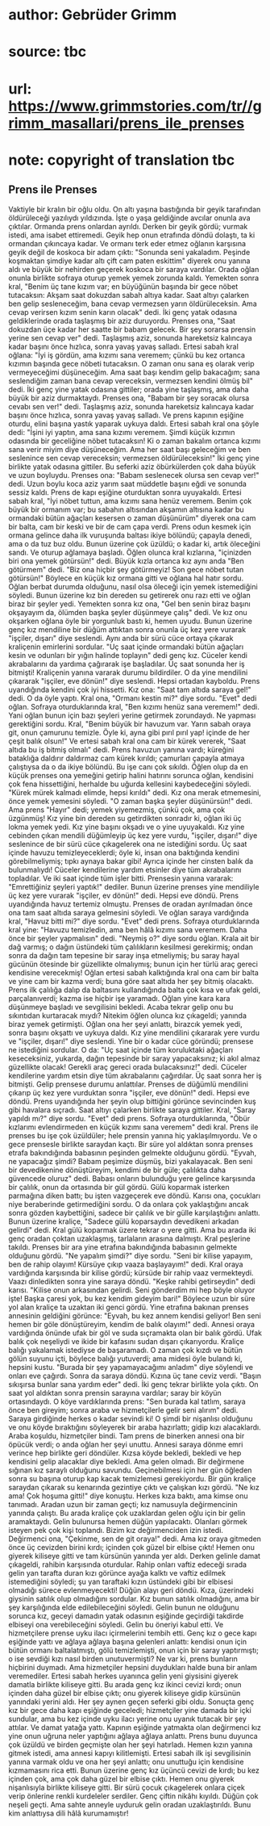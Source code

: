 # author: Gebrüder Grimm
# source: tbc
# url: https://www.grimmstories.com/tr//grimm_masallari/prens_ile_prenses
# note: copyright of translation tbc

## Prens ile Prenses 

Vaktiyle bir kralın bir oğlu oldu. On altı yaşına bastığında bir geyik
tarafından öldürüleceği yazılıydı yıldızında. İşte o yaşa geldiğinde
avcılar onunla ava çıktılar. Ormanda prens onlardan ayrıldı. Derken bir
geyik gördü; vurmak istedi, ama isabet ettiremedi. Geyik hep onun
etrafında döndü dolaştı, ta ki ormandan çıkıncaya kadar. Ve ormanı terk
eder etmez oğlanın karşısına geyik değil de koskoca bir adam çıktı:
"Sonunda seni yakaladım. Peşinde koşmaktan şimdiye kadar altı çift cam
paten eskittim" diyerek onu yanına aldı ve büyük bir nehirden geçerek
koskoca bir saraya vardılar. Orada oğlan onunla birlikte sofraya oturup
yemek yemek zorunda kaldı.
Yemekten sonra kral, "Benim üç tane kızım var; en büyüğünün başında bir
gece nöbet tutacaksın: Akşam saat dokuzdan sabah altıya kadar. Saat
altıyı çalarken ben gelip sesleneceğim, bana cevap vermezsen yarın
öldürüleceksin. Ama cevap verirsen kızım senin karın olacak" dedi.
İki genç yatak odasına geldiklerinde orada taşlaşmış bir aziz
duruyordu.
Prenses ona, "Saat dokuzdan üçe kadar her saatte bir babam gelecek. Bir
şey sorarsa prensin yerine sen cevap ver" dedi.
Taşlaşmış aziz, sonunda hareketsiz kalıncaya kadar başını önce hızlıca,
sonra yavaş yavaş salladı.
Ertesi sabah kral oğlana: "İyi iş gördün, ama kızımı sana veremem;
çünkü bu kez ortanca kızımın başında gece nöbeti tutacaksın. O zaman onu
sana eş olarak verip vermeyeceğimi düşüneceğim. Ama saat başı kendim
gelip bakacağım; sana seslendiğim zaman bana cevap vereceksin, vermezsen
kendini ölmüş bil" dedi.
İki genç yine yatak odasına gittiler; orada yine taşlaşmış, ama daha
büyük bir aziz durmaktaydı. Prenses ona, "Babam bir şey soracak olursa
cevabı sen ver!" dedi.
Taşlaşmış aziz, sonunda hareketsiz kalıncaya kadar başını önce hızlıca,
sonra yavaş yavaş salladı. Ve prens kapının eşiğine oturdu, elini başına
yastık yaparak uykuya daldı.
Ertesi sabah kral ona şöyle dedi: "İşini iyi yaptın, ama sana kızımı
veremem. Şimdi küçük kızımın odasında bir geceliğine nöbet tutacaksın!
Ki o zaman bakalım ortanca kızımı sana verir miyim diye düşüneceğim. Ama
her saat başı geleceğim ve ben seslenince sen cevap vereceksin;
vermezsen öldürüleceksin!"
İki genç yine birlikte yatak odasına gittiler.
Bu seferki aziz öbürkülerden çok daha büyük ve uzun boyluydu. Prenses
ona: "Babam seslenecek olursa sen cevap ver!" dedi.
Uzun boylu koca aziz yarım saat müddetle başını eğdi ve sonunda sessiz
kaldı.
Prens de kapı eşiğine oturduktan sonra uyuyakaldı.
Ertesi sabah kral, "İyi nöbet tuttun, ama kızımı sana henüz veremem.
Benim çok büyük bir ormanım var; bu sabahın altısından akşamın altısına
kadar bu ormandaki bütün ağaçları kesersen o zaman düşünürüm" diyerek
ona cam bir balta, cam bir keski ve bir de cam çapa verdi.
Prens odun kesmek için ormana gelince daha ilk vuruşunda baltası ikiye
bölündü; çapayla denedi, ama o da tuz buz oldu. Bunun üzerine çok
üzüldü; o kadar ki, artık öleceğini sandı. Ve oturup ağlamaya başladı.
Öğlen olunca kral kızlarına, "içinizden biri ona yemek götürsün!"
dedi. Büyük kızla ortanca kız aynı anda "Ben götürmem" dedi. "Biz ona
hiçbir şey götürmeyiz! Son gece nöbet tutan götürsün!"
Böylece en küçük kız ormana gitti ve oğlana hal hatır sordu. Oğlan
berbat durumda olduğunu, nasıl olsa öleceği için yemek istemediğini
söyledi.
Bunun üzerine kız bin dereden su getirerek onu razı etti ve oğlan biraz
bir şeyler yedi.
Yemekten sonra kız ona, "Gel ben senin biraz başını okşayayım da,
ölümden başka şeyler düşünmeye çalış" dedi.
Ve kız onu okşarken oğlana öyle bir yorgunluk bastı ki, hemen uyudu.
Bunun üzerine genç kız mendiline bir düğüm attıktan sonra onunla üç kez
yere vurarak "işçiler, dışarı" diye seslendi.
Aynı anda bir sürü cüce ortaya çıkarak kraliçenin emirlerini sordular.
"Uç saat içinde ormandaki bütün ağaçları kesin ve odunları bir yığın
halinde toplayın" dedi genç kız.
Cüceler kendi akrabalarını da yardıma çağırarak işe başladılar. Üç saat
sonunda her iş bitmişti! Kraliçenin yanına vararak durumu bildirdiler. O
da yine mendilini çıkararak "işçiler, eve dönün!" diye seslendi. Hepsi
ortadan kayboldu.
Prens uyandığında kendini çok iyi hissetti. Kız ona:
"Saat tam altıda saraya gel!" dedi. O da öyle yaptı.
Kral ona, "Ormanı kestin mi?" diye sordu.
"Evet" dedi oğlan.
Sofraya oturduklarında kral, "Ben kızımı henüz sana veremem!" dedi.
Yani oğlan bunun için bazı şeyleri yerine getirmek zorundaydı. Ne
yapması gerektiğini sordu.
Kral, "Benim büyük bir havuzum var. Yarın sabah oraya git, onun
çamurunu temizle. Öyle ki, ayna gibi pırıl pırıl yap! içinde de her
çeşit balık olsun!"
Ve ertesi sabah kral ona cam bir kürek vererek, "Saat altıda bu iş
bitmiş olmalı" dedi.
Prens havuzun yanına vardı; küreğini bataklığa daldırır daldırmaz cam
kürek kırıldı; çamurları çapayla atmaya çalıştıysa da o da ikiye
bölündü. Bu işe canı çok sıkıldı.
Öğlen olup da en küçük prenses ona yemeğini getirip halini hatırını
sorunca oğlan, kendisini çok fena hissettiğini, herhalde bu uğurda
kellesini kaybedeceğini söyledi. "Kürek mürek kalmadı elimde, hepsi
kırıldı" dedi.
Kız ona merak etmemesini, önce yemek yemesini söyledi. "O zaman başka
şeyler düşünürsün!" dedi.
Ama prens "Hayır" dedi; yemek yiyemezmiş, çünkü çok, ama çok üzgünmüş!
Kız yine bin dereden su getirdikten sonradır ki, oğlan iki üç lokma
yemek yedi. Kız yine başını okşadı ve o yine uyuyakaldı.
Kız yine cebinden çıkan mendili düğümleyip üç kez yere vurdu, "işçiler,
dışarı!" diye seslenince de bir sürü cüce çıkagelerek ona ne istediğini
sordu. Üç saat içinde havuzu temizleyeceklerdi; öyle ki, insan ona
baktığında kendini görebilmeliymiş; tıpkı aynaya bakar gibi! Ayrıca
içinde her cinsten balık da bulunmalıydı!
Cüceler kendilerine yardım etsinler diye tüm akrabalarını topladılar.
Ve iki saat içinde tüm işler bitti. Prensesin yanına vararak:
"Emrettiğiniz şeyleri yaptık!" dediler.
Bunun üzerine prenses yine mendiliyle üç kez yere vurarak "işçiler, ev
dönün!" dedi.
Hepsi eve döndü.
Prens uyandığında havuz tertemiz olmuştu. Prenses de oradan ayrılmadan
önce ona tam saat altıda saraya gelmesini söyledi.
Ve oğlan saraya vardığında kral, "Havuz bitti mi?" diye sordu.
"Evet" dedi prens.
Sofraya oturduklarında kral yine: "Havuzu temizledin, ama ben hâlâ
kızımı sana veremem. Daha önce bir şeyler yapmalısın" dedi.
"Neymiş o?" diye sordu oğlan.
Krala ait bir dağ varmış; o dağın üstündeki tüm çalılıkların kesilmesi
gerekirmiş; ondan sonra da dağın tam tepesine bir saray inşa etmeliymiş;
bu saray hayal gücünün ötesinde bir güzellikte olmalıymış; bunun için
her türlü araç gereci kendisine verecekmiş!
Oğlan ertesi sabah kalktığında kral ona cam bir balta ve yine cam bir
kazma verdi; buna göre saat altıda her şey bitmiş olacaktı.
Prens ilk çalılığa dalıp da baltasını kullandığında balta çok kısa ve
ufak geldi, parçalanıverdi; kazma ise hiçbir işe yaramadı.
Oğlan yine kara kara düşünmeye başladı ve sevgilisini bekledi. Acaba
tekrar gelip onu bu sıkıntıdan kurtaracak mıydı?
Nitekim öğlen olunca kız çıkageldi; yanında biraz yemek getirmişti.
Oğlan ona her şeyi anlattı, birazcık yemek yedi, sonra başını okşattı ve
uykuya daldı.
Kız yine mendilini çıkararak yere vurdu ve "işçiler, dışarı!" diye
seslendi. Yine bir o kadar cüce göründü; prensese ne istediğini
sordular. O da:
"Uç saat içinde tüm koruluktaki ağaçları keseceksiniz, yukarda, dağın
tepesinde bir saray yapacaksınız; ki akıl almaz güzellikte olacak!
Gerekli araç gereci orada bulacaksınız!" dedi.
Cüceler kendilerine yardım etsin diye tüm akrabalarını çağırdılar.
Üç saat sonra her iş bitmişti. Gelip prensese durumu anlattılar. Prenses
de düğümlü mendilini çıkarıp üç kez yere vurduktan sonra "işçiler, eve
dönün!" dedi.
Hepsi eve döndü.
Prens uyandığında her şeyin olup bittiğini görünce sevincinden kuş gibi
havalara sıçradı.
Saat altıyı çalarken birlikte saraya gittiler.
Kral, "Saray yapıldı mı?" diye sordu.
"Evet" dedi prens.
Sofraya oturduklarında, "Öbür kızlarımı evlendirmeden en küçük kızımı
sana veremem" dedi kral.
Prens ile prenses bu işe çok üzüldüler; hele prensin yanına hiç
yaklaşılmıyordu.
Ve o gece prensesle birlikte saraydan kaçtı. Bir süre yol aldıktan sonra
prenses etrafa bakındığında babasının peşinden gelmekte olduğunu gördü.
"Eyvah, ne yapacağız şimdi? Babam peşimize düşmüş, bizi yakalayacak.
Ben seni bir devedikenine dönüştüreyim, kendimi de bir güle; çalılıkta
daha güvencede oluruz" dedi.
Babası onların bulunduğu yere gelince karşısında bir çalılık, onun da
ortasında bir gül gördü. Gülü koparmak isterken parmağına diken battı;
bu işten vazgeçerek eve döndü.
Karısı ona, çocukları niye beraberinde getirmediğini sordu. O da onlara
çok yaklaştığını ancak sonra gözden kaybettiğini, sadece bir çalılık ve
bir gülle karşılaştığını anlattı.
Bunun üzerine kraliçe, "Sadece gülü koparsaydın devedikeni arkadan
gelirdi" dedi.
Kral gülü koparmak üzere tekrar o yere gitti. Ama bu arada iki genç
oradan çoktan uzaklaşmış, tarlaların arasına dalmıştı. Kral peşlerine
takıldı. Prenses bir ara yine etrafına bakındığında babasının gelmekte
olduğunu gördü.
"Ne yapalım şimdi?" diye sordu. "Seni bir kilise yapayım, ben de
rahip olayım! Kürsüye çıkıp vaaza başlayayım!" dedi.
Kral oraya vardığında karşısında bir kilise gördü; kürsüde bir rahip
vaaz vermekteydi. Vaazı dinledikten sonra yine saraya döndü.
"Keşke rahibi getirseydin" dedi karısı. "Kilise onun arkasından
gelirdi. Seni gönderdim mi hep böyle oluyor işte! Başka çaresi yok, bu
kez kendim gideyim bari!"
Böylece uzun bir süre yol alan kraliçe ta uzaktan iki genci gördü. Yine
etrafına bakınan prenses annesinin geldiğini görünce: "Eyvah, bu kez
annem kendisi geliyor! Ben seni hemen bir göle dönüştüreyim, kendim de
balık olayım!" dedi.
Annesi oraya vardığında önünde ufak bir göl ve suda sıçramakta olan bir
balık gördü. Ufak balık çok neşeliydi ve ikide bir kafasını sudan dışarı
çıkarıyordu.
Kraliçe balığı yakalamak istediyse de başaramadı. O zaman çok kızdı ve
bütün gölün suyunu içti, böylece balığı yutuverdi; ama midesi öyle
bulandı ki, hepsini kustu.
"Burada bir şey yapamayacağımı anladım" diye söylendi ve onları eve
çağırdı.
Sonra da saraya döndü. Kızına üç tane ceviz verdi. "Başın sıkışırsa
bunlar sana yardım eder" dedi.
İki genç tekrar birlikte yola çıktı.
On saat yol aldıktan sonra prensin sarayına vardılar; saray bir köyün
ortasındaydı. O köye vardıklarında prens:
"Sen burada kal tatlım, saraya önce ben gireyim; sonra araba ve
hizmetçilerle gelir seni alırım" dedi.
Saraya girdiğinde herkes o kadar sevindi ki! O şimdi bir nişanlısı
olduğunu ve onu köyde bıraktığını söyleyerek bir araba hazırlattı; gidip
kızı alacaklardı.
Araba koşuldu, hizmetçiler bindi. Tam prens de binerken annesi ona bir
öpücük verdi; o anda oğlan her şeyi unuttu. Annesi saraya dönme emri
verince hep birlikte geri döndüler.
Kızsa köyde bekledi, bekledi ve hep kendisini gelip alacaklar diye
bekledi. Ama gelen olmadı.
Bir değirmene sığınan kız saraylı olduğunu savundu.
Geçinebilmesi için her gün öğleden sonra su başına oturup kap kacak
temizlemesi gerekiyordu.
Bir gün kraliçe saraydan çıkarak su kenarında gezintiye çıktı ve
çalışkan kızı gördü.
"Ne kız ama! Çok hoşuma gitti!" diye konuştu. Herkes kıza baktı, ama
kimse onu tanımadı.
Aradan uzun bir zaman geçti; kız namusuyla değirmencinin yanında
çalıştı.
Bu arada kraliçe çok uzaklardan gelen oğlu için bir gelin aramaktaydı.
Gelin bulunursa hemen düğün yapılacaktı. Olanları görmek isteyen pek çok
kişi toplandı.
Bizim kız değirmenciden izin istedi. Değirmenci ona, "Çekinme, sen de
git oraya!" dedi.
Ama kız oraya gitmeden önce üç cevizden birini kırdı; içinden çok güzel
bir elbise çıktı! Hemen onu giyerek kiliseye gitti ve tam kürsünün
yanında yer aldı.
Derken gelinle damat çıkageldi, rahibin karşısında oturdular. Rahip
onları vaftiz edeceği sırada gelin yan tarafta duran kızı görünce ayağa
kalktı ve vaftiz edilmek istemediğini söyledi; şu yan taraftaki kızın
üstündeki gibi bir elbisesi olmadığı sürece evlenmeyecekti!
Düğün alayı geri döndü. Kıza, üzerindeki giysinin satılık olup
olmadığını sordular. Kız bunun satılık olmadığını, ama bir şey
karşılığında elde edilebileceğini söyledi. Gelin bunun ne olduğunu
sorunca kız, geceyi damadın yatak odasının eşiğinde geçirdiği takdirde
elbiseyi ona verebileceğini söyledi. Gelin bu öneriyi kabul etti.
Ve hizmetçilere prense uyku ilacı içirmelerini tembih etti.
Genç kız o gece kapı eşiğinde yattı ve ağlaya ağlaya başına gelenleri
anlattı: kendisi onun için bütün ormanı baltalatmıştı, gölü
temizlemişti, onun için bir saray yaptırmıştı; o ise sevdiği kızı nasıl
birden unutuvermişti?
Ne var ki, prens bunların hiçbirini duymadı. Ama hizmetçiler hepsini
duydukları halde buna bir anlam veremediler.
Ertesi sabah herkes uyanınca gelin yeni giysisini giyerek damatla
birlikte kiliseye gitti. Bu arada genç kız ikinci cevizi kırdı; onun
içinden daha güzel bir elbise çıktı; onu giyerek kiliseye gidip kürsünün
yanındaki yerini aldı.
Her şey aynen geçen seferki gibi oldu.
Sonuçta genç kız bir gece daha kapı eşiğinde geceledi; hizmetçiler yine
damada bir içki sundular, ama bu kez içinde uyku ilacı yerine onu uyanık
tutacak bir şey attılar.
Ve damat yatağa yattı.
Kapının eşiğinde yatmakta olan değirmenci kız yine onun uğruna neler
yaptığını ağlaya ağlaya anlattı.
Prens bunu duyunca çok üzüldü ve birden geçmişte olan her şeyi
hatırladı. Hemen kızın yanına gitmek istedi, ama annesi kapıyı
kilitlemişti.
Ertesi sabah ilk işi sevgilisinin yanına varmak oldu ve ona her şeyi
anlattı; onu unuttuğu için kendisine kızmamasını rica etti.
Bunun üzerine genç kız üçüncü cevizi de kırdı; bu kez içinden çok, ama
çok daha güzel bir elbise çıktı. Hemen onu giyerek nişanlısıyla birlikte
kiliseye gitti.
Bir sürü çocuk çıkagelerek onlara çiçek verip önlerine renkli kurdeleler
serdiler.
Genç çiftin nikâhı kıyıldı. Düğün çok neşeli geçti.
Ama sahte anneyle uyduruk gelin oradan uzaklaştırıldı.
Bunu kim anlattıysa dili hâlâ kurumamıştır!
